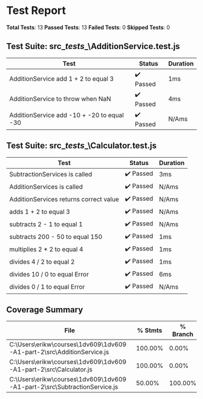 # Test Report
**Total Tests**: 13
**Passed Tests**: 13
**Failed Tests**: 0
**Skipped Tests**: 0

## Test Suite: src\__tests__\AdditionService.test.js
| Test | Status | Duration |
|------|--------|----------|
| AdditionService add 1 + 2 to equal 3 | ✔️ Passed | 1ms |
| AdditionService to throw when NaN | ✔️ Passed | 4ms |
| AdditionService add -10 + -20 to equal -30 | ✔️ Passed | N/Ams |

## Test Suite: src\__tests__\Calculator.test.js
| Test | Status | Duration |
|------|--------|----------|
| SubtractionServices is called | ✔️ Passed | 3ms |
| AdditionServices is called | ✔️ Passed | N/Ams |
| AdditionServices returns correct value | ✔️ Passed | N/Ams |
| adds 1 + 2 to equal 3 | ✔️ Passed | N/Ams |
| subtracts 2 - 1 to equal 1 | ✔️ Passed | N/Ams |
| subtracts 200 - 50 to equal 150 | ✔️ Passed | 1ms |
| multiplies 2 * 2 to equal 4 | ✔️ Passed | 1ms |
| divides 4 / 2 to equal 2 | ✔️ Passed | 1ms |
| divides 10 / 0 to equal Error | ✔️ Passed | 6ms |
| divides 0 / 1 to equal Error | ✔️ Passed | N/Ams |

## Coverage Summary
| File | % Stmts | % Branch | % Funcs | % Lines |
|------|---------|----------|---------|---------|
| C:\Users\erikw\courses\1dv609\1dv609-A1-part-2\src\AdditionService.js | 100.00% | 0.00% | 100.00% | 100.00% |
| C:\Users\erikw\courses\1dv609\1dv609-A1-part-2\src\Calculator.js | 100.00% | 0.00% | 100.00% | 100.00% |
| C:\Users\erikw\courses\1dv609\1dv609-A1-part-2\src\SubtractionService.js | 50.00% | 100.00% | 0.00% | 50.00% |

